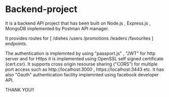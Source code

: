 # Backend-project
It is a backend API project that has been built on Node.js , Express.js , MongoDB implemented by Postman API manager.

It provides routes for [ /dishes 
                         /users 
                         /promotions
                         /leaders 
                         /favourites ]  endpoints.

The authentication is implemnted by using "passport.js" , "JWT" for http server and for  Https it is  implemented using OpenSSL self signed certificate {cert.csr}.
It supports cross origin resourse sharing ("CORS") for multiple port access  such as http://localhost:3000 , https://localhost:3443 etc.
It has also "Oauth" authentication facility implemnted using facebook developer API. 


THANK YOU!!

